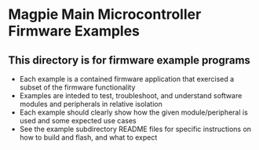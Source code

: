 # Magpie Main Microcontroller Firmware Examples

## This directory is for firmware example programs

- Each example is a contained firmware application that exercised a subset of the firmware functionality
- Examples are inteded to test, troubleshoot, and understand software modules and peripherals in relative isolation
- Each example should clearly show how the given module/peripheral is used and some expected use cases
- See the example subdirectory README files for specific instructions on how to build and flash, and what to expect
